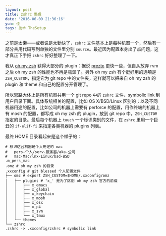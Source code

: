 ```yaml
---
layout: post
title: zshrc 整理
date: '2016-06-09 21:36:16'
yun: 佳
tags: 技术 TheSetup
---
```


之前是太懒——或者说是太勤快了，`zshrc` 文件基本上是每种机器一个，然后有一部分共用代码写到单独的文件里分别 `source`。最近因为配置本身出了点问题，这才真正下手把 `zshrc` 好好整理了一下。

我从 [oh my zsh](https://github.com/robbyrussell/oh-my-zsh) 获得大部分的 plugin：据说 [prezto](https://github.com/sorin-ionescu/prezto) 更快一些，但自从放弃 rvm 之后 oh my zsh 的性能也不再是瓶颈了。另外 oh my zsh 有个挺好用的选项是 `ZSH_CUSTOM`，指定它为 git repo 中的文件夹，这样就可以把来自 oh my zsh 的 plugin 和 theme 和自己的配置分开管理了。

所以思路大体上是所有机器共用一个 git repo 中的 `zshrc` 文件，symbolic link 到用户目录下面。具体系统相关的配置，比如 OS X/BSD/Linux 区别的；以及不同机器用途的配置，比如公司的机器上需要有 perforce 的配置，用作终端的机器上有 mosh 的配置，都写成 oh my zsh 的 plugin，放到 git repo 中，`ZSH_CUSTOM` 指定的目录。最后每个机器上 `touch` 一个标识类别的文件，在 `zshrc` 里用一个巨丑的 `if-elif-fi` 来指定各类机器的 plugins 列表。

最终 HOME 目录看起来是这个样子的：
```
# 标识这台机器是个人用途的 mac
#   pers-个人/serv-服务器/aka-公司
#   mac-Mac/lnx-Linux/bsd-BSD
.m_pers_mac
.omz # oh my zsh 的目录
.xxconfig # git blessed 个人配置文件
├── omz # export ZSH_CUSTOM=$HOME/.xxconfig/omz
│   ├── plugins # 'x_' 是为了区别 oh my zsh 官方的前缀
│   │   ├── x_emacs
│   │   ├── x_global
│   │   ├── x_keychain
│   │   ├── x_mosh
│   │   ├── x_osx
│   │   ├── x_p4
│   │   ├── x_svn
│   │   └── x_tmux
│   └── themes
└── zshrc
.zshrc -> .xxconfig/zshrc # symbolic link
```
